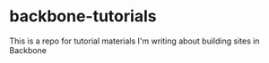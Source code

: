 # backbone-tutorials
This is a repo for tutorial materials I'm writing about building sites in Backbone
